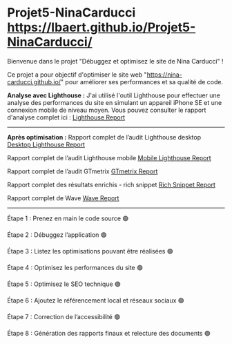 # Projet5-NinaCarducci https://lbaert.github.io/Projet5-NinaCarducci/

Bienvenue dans le projet "Débuggez et optimisez le site de Nina Carducci" !

Ce projet a pour objectif d'optimiser le site web "https://nina-carducci.github.io/" pour améliorer ses performances et sa qualité de code.

**Analyse avec Lighthouse :**
   J'ai utilisé l'outil Lighthouse pour effectuer une analyse des performances du site en simulant un appareil iPhone SE et une connexion mobile de niveau moyen. Vous pouvez consulter le rapport d'analyse complet ici : [Lighthouse Report](https://googlechrome.github.io/lighthouse/viewer/?gist=e08c9b5be461bdeee9f7ee3b6813da70)
   
---

**Après optimisation :**
   Rapport complet de l’audit Lighthouse desktop
[Desktop Lighthouse Report](https://googlechrome.github.io/lighthouse/viewer/?psiurl=https%3A%2F%2Flbaert.github.io%2FProjet5-NinaCarducci%2F&strategy=desktop&category=performance&category=accessibility&category=best-practices&category=seo&category=pwa&utm_source=lh-chrome-ext)

   Rapport complet de l’audit Lighthouse mobile
[Mobile Lighthouse Report](https://googlechrome.github.io/lighthouse/viewer/?psiurl=https%3A%2F%2Flbaert.github.io%2FProjet5-NinaCarducci%2F&strategy=mobile&category=performance&category=accessibility&category=best-practices&category=seo&category=pwa&utm_source=lh-chrome-ext)

   Rapport complet de l’audit GTmetrix
[GTmetrix Report](https://gtmetrix.com/reports/lbaert.github.io/mdbEvr1W/)

   Rapport complet des résultats enrichis - rich snippet
[Rich Snippet Report](https://search.google.com/test/rich-results/result?id=HsSJdacgZI58kIDpSn09Qg)

   Rapport complet de Wave
[Wave Report](https://wave.webaim.org/report#/https://lbaert.github.io/Projet5-NinaCarducci/)

---

Étape 1 : Prenez en main le code source 🟢

Étape 2 : Débuggez l’application 🟢

Étape 3 : Listez les optimisations pouvant être réalisées 🟢

Étape 4 : Optimisez les performances du site 🟢

Étape 5 : Optimisez le SEO technique 🟢

Étape 6 : Ajoutez le référencement local et réseaux sociaux 🟢

Étape 7 : Correction de l’accessibilité 🟢

Étape 8 : Génération des rapports finaux et relecture des documents 🟢





